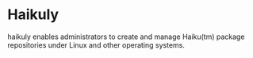 # Haikuly
haikuly enables administrators to create and manage Haiku(tm) package repositories under Linux and other operating systems.
